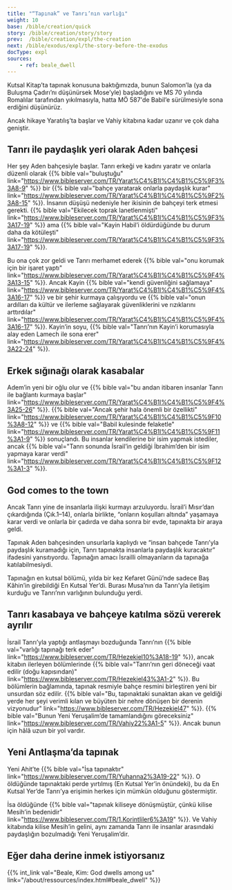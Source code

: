 ```yaml
---
title: "“Tapınak” ve Tanrı’nın varlığı"
weight: 10
base: /bible/creation/quick
story: /bible/creation/story/story
prev:  /bible/creation/expl/the-creation
next: /bible/exodus/expl/the-story-before-the-exodus
docType: expl
sources:
    - ref: beale_dwell
---
```


Kutsal Kitap’ta tapınak konusuna baktığımızda, bunun Salomon’la (ya da Buluşma Çadırı’nı düşünürsek Mose’yle) başladığını ve MS 70 yılında Romalılar tarafından yıkılmasıyla, hatta MÖ 587'de Babil’e sürülmesiyle sona erdiğini düşünürüz.

Ancak hikaye Yaratılış’ta başlar ve Vahiy kitabına kadar uzanır ve çok daha geniştir.

## Tanrı ile paydaşlık yeri olarak Aden bahçesi

<a name="2fbf"></a>
Her şey Aden bahçesiyle başlar. Tanrı erkeği ve kadını yaratır ve onlarla düzenli olarak {{% bible val="buluştuğu" link="https://www.bibleserver.com/TR/Yarat%C4%B1l%C4%B1%C5%9F3%3A8-9" %}} bir {{% bible val="bahçe yaratarak onlarla paydaşlık kurar" link="https://www.bibleserver.com/TR/Yarat%C4%B1l%C4%B1%C5%9F2%3A8-15" %}}. İnsanın düşüşü nedeniyle her ikisinin de bahçeyi terk etmesi gerekti. {{% bible val="Ekilecek toprak lanetlenmişti" link="https://www.bibleserver.com/TR/Yarat%C4%B1l%C4%B1%C5%9F3%3A17-19" %}} ama {{% bible val="Kayin Habil’i öldürdüğünde bu durum daha da kötüleşti" link="https://www.bibleserver.com/TR/Yarat%C4%B1l%C4%B1%C5%9F3%3A17-19" %}}.

Bu ona çok zor geldi ve Tanrı merhamet ederek {{% bible val="onu korumak için bir işaret yaptı" link="https://www.bibleserver.com/TR/Yarat%C4%B1l%C4%B1%C5%9F4%3A13-15" %}}. Ancak Kayin {{% bible val="kendi güvenliğini sağlamaya" link="https://www.bibleserver.com/TR/Yarat%C4%B1l%C4%B1%C5%9F4%3A16-17" %}} ve bir şehir kurmaya çalışıyordu ve {{% bible val="onun ardılları da kültür ve ilerleme sağlayarak güvenliklerini ve rızıklarını arttırdılar" link="https://www.bibleserver.com/TR/Yarat%C4%B1l%C4%B1%C5%9F4%3A16-17" %}}. Kayin’in soyu, {{% bible val="Tanrı’nın Kayin’i korumasıyla alay eden Lamech ile sona erer" link="https://www.bibleserver.com/TR/Yarat%C4%B1l%C4%B1%C5%9F4%3A22-24" %}}.

## Erkek sığınağı olarak kasabalar

<a name="ca70"></a>
Adem’in yeni bir oğlu olur ve {{% bible val="bu andan itibaren insanlar Tanrı ile bağlantı kurmaya başlar" link="https://www.bibleserver.com/TR/Yarat%C4%B1l%C4%B1%C5%9F4%3A25-26" %}}. {{% bible val="Ancak şehir hala önemli bir özellikti" link="https://www.bibleserver.com/TR/Yarat%C4%B1l%C4%B1%C5%9F10%3A8-12" %}} ve {{% bible val="Babil kulesinde felaketle" link="https://www.bibleserver.com/TR/Yarat%C4%B1l%C4%B1%C5%9F11%3A1-9" %}} sonuçlandı. Bu insanlar kendilerine bir isim yapmak istediler, ancak {{% bible val="Tanrı sonunda İsrail’in geldiği İbrahim’den bir isim yapmaya karar verdi" link="https://www.bibleserver.com/TR/Yarat%C4%B1l%C4%B1%C5%9F12%3A1-3" %}}.

## God comes to the town

<a name="4cd4"></a>
Ancak Tanrı yine de insanlarla ilişki kurmayı arzuluyordu. İsrail’i Mısır’dan çıkardığında (Çık.1–14), onlarla birlikte, “onların koşulları altında” yaşamaya karar verdi ve onlarla bir çadırda ve daha sonra bir evde, tapınakta bir araya geldi.

Tapınak Aden bahçesinden unsurlarla kaplıydı ve “insan bahçede Tanrı’yla paydaşlık kuramadığı için, Tanrı tapınakta insanlarla paydaşlık kuracaktır” ifadesini yansıtıyordu. Tapınağın amacı İsrailli olmayanların da tapınağa katılabilmesiydi.

Tapınağın en kutsal bölümü, yılda bir kez Kefaret Günü’nde sadece Baş Kâhin’in girebildiği En Kutsal Yer’di. Burası Musa’nın da Tanrı’yla iletişim kurduğu ve Tanrı’nın varlığının bulunduğu yerdi.

## Tanrı kasabaya ve bahçeye katılma sözü vererek ayrılır

<a name="a0cc"></a>
İsrail Tanrı’yla yaptığı antlaşmayı bozduğunda Tanrı’nın {{% bible val="varlığı tapınağı terk eder" link="https://www.bibleserver.com/TR/Hezekiel10%3A18-19" %}}, ancak kitabın ilerleyen bölümlerinde {{% bible val="Tanrı’nın geri döneceği vaat edilir (doğu kapısından)" link="https://www.bibleserver.com/TR/Hezekiel43%3A1-2" %}}. Bu bölümlerin bağlamında, tapınak resmiyle bahçe resmini birleştiren yeni bir unsurdan söz edilir. {{% bible val="Bu, tapınaktaki sunaktan akan ve geldiği yerde her şeyi verimli kılan ve büyüten bir nehre dönüşen bir derenin vizyonudur" link="https://www.bibleserver.com/TR/Hezekiel47" %}}. {{% bible val="Bunun Yeni Yeruşalim’de tamamlandığını göreceksiniz" link="https://www.bibleserver.com/TR/Vahiy22%3A1-5" %}}. Ancak bunun için hâlâ uzun bir yol vardır.

## Yeni Antlaşma’da tapınak

<a name="1ad7"></a>
Yeni Ahit’te {{% bible val="İsa tapınaktır" link="https://www.bibleserver.com/TR/Yuhanna2%3A19-22" %}}. O öldüğünde tapınaktaki perde yırtılmış (En Kutsal Yer’in önündeki), bu da En Kutsal Yer’de Tanrı’ya erişimin herkes için mümkün olduğunu göstermiştir.

İsa öldüğünde {{% bible val="tapınak kiliseye dönüşmüştür, çünkü kilise Mesih’in bedenidir" link="https://www.bibleserver.com/TR/1.Korintliler6%3A19" %}}. Ve Vahiy kitabında kilise Mesih’in gelini, aynı zamanda Tanrı ile insanlar arasındaki paydaşlığın bozulmadığı Yeni Yeruşalim’dir.

## Eğer daha derine inmek istiyorsanız

{{% int_link val="Beale, Kim: God dwells among us" link="/about/ressources/index.html#beale_dwell" %}}

